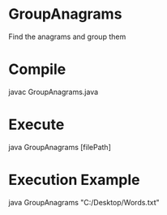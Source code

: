 # GroupAnagrams
Find the anagrams and group them

# Compile
javac GroupAnagrams.java

# Execute
java GroupAnagrams [filePath]

# Execution Example
java GroupAnagrams "C:/Desktop/Words.txt"
